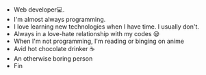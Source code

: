 - Web developer💻.
- I'm almost always programming.
- I love learning new technologies when I have time. I usually don't.
- Always in a love-hate relationship with my codes 😪
- When I'm not programming, I'm reading or binging on anime
- Avid hot chocolate drinker ☕
- An otherwise boring person
- Fin
